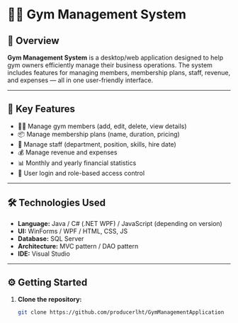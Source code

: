# 🏋️‍♂️ Gym Management System

## 📌 Overview

**Gym Management System** is a desktop/web application designed to help gym owners efficiently manage their business operations. The system includes features for managing members, membership plans, staff, revenue, and expenses — all in one user-friendly interface.

---

## 🚀 Key Features

- 🧍‍♂️ Manage gym members (add, edit, delete, view details)
- 📦 Manage membership plans (name, duration, pricing)
- 💼 Manage staff (department, position, skills, hire date)
- 💰 Manage revenue and expenses
- 📊 Monthly and yearly financial statistics
- 🔐 User login and role-based access control

---

## 🛠️ Technologies Used

- **Language:** Java / C# (.NET WPF) / JavaScript (depending on version)
- **UI:** WinForms / WPF / HTML, CSS, JS
- **Database:** SQL Server
- **Architecture:** MVC pattern / DAO pattern
- **IDE:** Visual Studio

---

## ⚙️ Getting Started

1. **Clone the repository:**
   ```bash
   git clone https://github.com/producerlht/GymManagementApplication
